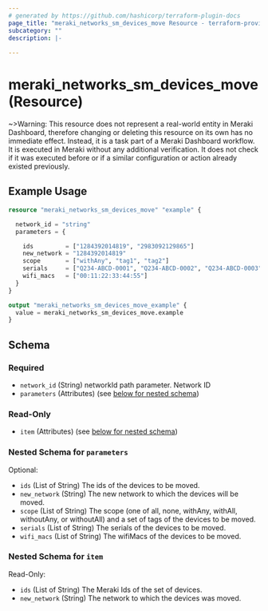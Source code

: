 ```yaml
---
# generated by https://github.com/hashicorp/terraform-plugin-docs
page_title: "meraki_networks_sm_devices_move Resource - terraform-provider-meraki"
subcategory: ""
description: |-
  
---
```


# meraki_networks_sm_devices_move (Resource)



~>Warning: This resource does not represent a real-world entity in Meraki Dashboard, therefore changing or deleting this resource on its own has no immediate effect. Instead, it is a task part of a Meraki Dashboard workflow. It is executed in Meraki without any additional verification. It does not check if it was executed before or if a similar configuration or action 
already existed previously.

## Example Usage

```terraform
resource "meraki_networks_sm_devices_move" "example" {

  network_id = "string"
  parameters = {

    ids         = ["1284392014819", "2983092129865"]
    new_network = "1284392014819"
    scope       = ["withAny", "tag1", "tag2"]
    serials     = ["Q234-ABCD-0001", "Q234-ABCD-0002", "Q234-ABCD-0003"]
    wifi_macs   = ["00:11:22:33:44:55"]
  }
}

output "meraki_networks_sm_devices_move_example" {
  value = meraki_networks_sm_devices_move.example
}
```

<!-- schema generated by tfplugindocs -->
## Schema

### Required

- `network_id` (String) networkId path parameter. Network ID
- `parameters` (Attributes) (see [below for nested schema](#nestedatt--parameters))

### Read-Only

- `item` (Attributes) (see [below for nested schema](#nestedatt--item))

<a id="nestedatt--parameters"></a>
### Nested Schema for `parameters`

Optional:

- `ids` (List of String) The ids of the devices to be moved.
- `new_network` (String) The new network to which the devices will be moved.
- `scope` (List of String) The scope (one of all, none, withAny, withAll, withoutAny, or withoutAll) and a set of tags of the devices to be moved.
- `serials` (List of String) The serials of the devices to be moved.
- `wifi_macs` (List of String) The wifiMacs of the devices to be moved.


<a id="nestedatt--item"></a>
### Nested Schema for `item`

Read-Only:

- `ids` (List of String) The Meraki Ids of the set of devices.
- `new_network` (String) The network to which the devices was moved.

